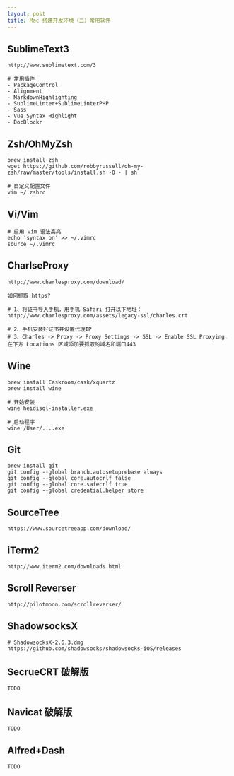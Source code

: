 ```yaml
---
layout: post
title: Mac 搭建开发环境（二）常用软件
---
```


## SublimeText3

    http://www.sublimetext.com/3

    # 常用插件
    - PackageControl
    - Alignment
    - MarkdownHighlighting
    - SublimeLinter+SublimeLinterPHP
    - Sass
    - Vue Syntax Highlight
    - DocBlockr

## Zsh/OhMyZsh

    brew install zsh
    wget https://github.com/robbyrussell/oh-my-zsh/raw/master/tools/install.sh -O - | sh

    # 自定义配置文件
    vim ~/.zshrc

## Vi/Vim

    # 启用 vim 语法高亮
    echo 'syntax on' >> ~/.vimrc
    source ~/.vimrc

## CharlseProxy

    http://www.charlesproxy.com/download/

    如何抓取 https?

    # 1、将证书导入手机，用手机 Safari 打开以下地址：
    http://www.charlesproxy.com/assets/legacy-ssl/charles.crt

    # 2、手机安装好证书并设置代理IP
    # 3、Charles -> Proxy -> Proxy Settings -> SSL -> Enable SSL Proxying，在下方 Locations 区域添加要抓取的域名和端口443

## Wine

    brew install Caskroom/cask/xquartz
    brew install wine

    # 开始安装
    wine heidisql-installer.exe

    # 启动程序
    wine /User/....exe

## Git

    brew install git
    git config --global branch.autosetuprebase always
    git config --global core.autocrlf false
    git config --global core.safecrlf true
    git config --global credential.helper store

## SourceTree

    https://www.sourcetreeapp.com/download/

## iTerm2

    http://www.iterm2.com/downloads.html

## Scroll Reverser

    http://pilotmoon.com/scrollreverser/

## ShadowsocksX

    # ShadowsocksX-2.6.3.dmg
    https://github.com/shadowsocks/shadowsocks-iOS/releases

## SecrueCRT 破解版

    TODO

## Navicat 破解版

    TODO

## Alfred+Dash

    TODO